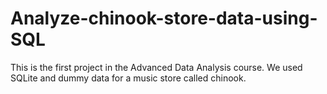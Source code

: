 # Analyze-chinook-store-data-using-SQL
This is the first project in the Advanced Data Analysis course. We used SQLite and dummy data for a music store called chinook.
